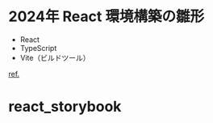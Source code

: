 # 2024年 React 環境構築の雛形

- React
- TypeScript
- Vite（ビルドツール）

[ref.](https://zenn.dev/kazukix/articles/react-setup-2024)
# react_storybook
